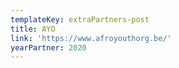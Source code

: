 ```yaml
---
templateKey: extraPartners-post
title: AYO
link: 'https://www.afroyouthorg.be/'
yearPartner: 2020
---
```

